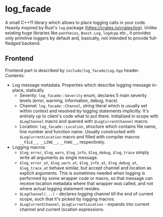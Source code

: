 # log_facade

A small C++11 library which allows to place logging calls in your code.
Heavily inspired by Rust's `log` package (https://crates.io/crates/log).
Unlike existing huge libraries like `pantheios`, `Boost.Log`, `log4cpp` etc.,
it provides only primitive loggers by default and, basically, not intended
to provide full-fledged backend.

## Frontend

Frontend part is described by `include/log_facade/Log.hpp` header. Contents:

- Log message metadata. Properties which describe logging message in-place, statically
  - Severity: `log_facade::Severity` enum, declares 5 main severity levels (error, warning, information, debug, trace)
  - Channel:  `log_facade::Channel`, string literal which is usually set within context and resolved by logging statements implicitly.
    It's entirely up to client's code what to put there. Initialized in scope with `$LogChannel` macro and queried with `$LogCurrentChannel` macro.
  - Location: `log_facade::Location`, structure which contains file name, line number and function name. Usually constructed
    with `$LogCurrentLocation` macro and filled with compiler macros `__FILE__`, `__LINE__`, `__FUNC__`, respectively.
- Logging macros
  - `$log_error`, `$log_warn`, `$log_info`, `$log_debug`, `$log_trace` simply write all arguments as single message.
  - `$log_error_at`, `$log_warn_at`, `$log_info_at`, `$log_debug_at`, `$log_trace_at` behave similar, but accept channel and location
    as explicit arguments. This is sometimes needed when logging is performed by some wrapper code or macro, so that message can
    receive location metadata where that wrapper was called, and not where actual logging statement resides.
  - `$LogChannel(...)` - declares logging channel till the end of current scope, such that it's picked by logging macros.
  - `$LogCurrentChannel`, `$LogCurrentLocation` - expands into current channel and current location expressions.
  

